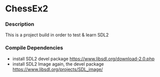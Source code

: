 # ChessEx2

### Description

This is a project build in order to test & learn SDL2

### Compile Dependencies
- install SDL2 devel package https://www.libsdl.org/download-2.0.php
- install SDL2 Image again, the devel package https://www.libsdl.org/projects/SDL_image/
